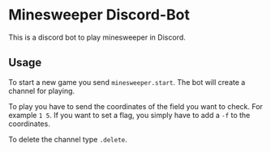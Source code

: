 # Minesweeper Discord-Bot

This is a discord bot to play minesweeper in Discord.

## Usage
To start a new game you send ```minesweeper.start```. The bot will create a channel for playing. <br>

To play you have to send the coordinates of the field you want to check. For example ```1 5```. If you want to set a flag, you simply have to add a ```-f``` to the coordinates.

To delete the channel type ```.delete```.
